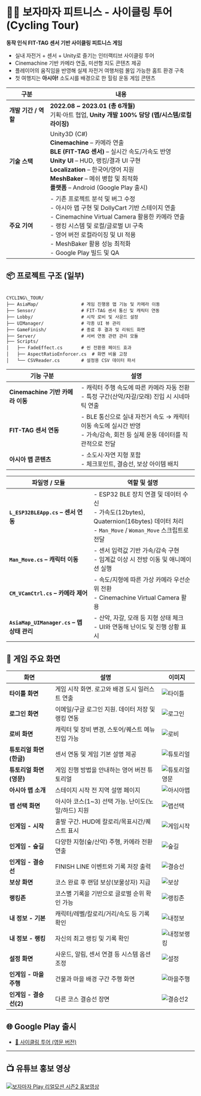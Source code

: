 # 🚴‍♀️ 보자마자 피트니스 - 사이클링 투어 (Cycling Tour)
**동작 인식 FIT-TAG 센서 기반 사이클링 피트니스 게임**

* 실내 자전거 + 센서 + Unity로 즐기는 인터랙티브 사이클링 투어  
* Cinemachine 기반 카메라 연출, 미션형 지도 콘텐츠 제공  
* 플레이어의 움직임을 반영해 실제 자전거 여행처럼 몰입 가능한 홈트 환경 구축  
* 첫 여행지는 **아시아!** 소도시를 배경으로 한 힐링 운동 게임 콘텐츠  

| 구분             | 내용                                                                                                                                                                                                                       |
| -------------- | ------------------------------------------------------------------------------------------------------------------------------------------------------------------------------------------------------------------------ |
| **개발 기간 / 역할** | **2022.08 \~ 2023.01 (총 6개월)**<br>기획·아트 협업, **Unity 개발 100% 담당 (맵/시스템/로컬라이징)**                                                                                                                                           |
| **기술 스택**      | Unity3D (C#)<br>**Cinemachine** – 카메라 연출<br>**BLE (FIT-TAG 센서)** – 실시간 속도/가속도 반영<br>**Unity UI** – HUD, 랭킹/결과 UI 구현<br>**Localization** – 한국어/영어 지원<br>**MeshBaker** – 메쉬 병합 및 최적화<br>**플랫폼** – Android (Google Play 출시) |
| **주요 기여**      | - 기존 프로젝트 분석 및 버그 수정<br>- 아시아 맵 구현 및 DollyCart 기반 스테이지 연출<br>- Cinemachine Virtual Camera 활용한 카메라 연출<br>- 랭킹 시스템 및 로컬/글로벌 UI 구축<br>- 영어 버전 로컬라이징 및 UI 적용<br>- MeshBaker 활용 성능 최적화<br>- Google Play 빌드 및 QA               |


## 📦 프로젝트 구조 (일부)

```

CYCLING\_TOUR/
├── AsiaMap/                # 게임 진행용 맵 기능 및 카메라 이동
├── Sensor/                 # FIT-TAG 센서 통신 및 캐릭터 연동
├── Lobby/                  # 시작 로비 및 사운드 설정
├── UIManager/              # 각종 UI 뷰 관리
├── GameFinish/             # 종료 후 결과 및 리워드 화면
├── Server/                 # 서버 연동 관련 관리 모듈
├── Scripts/
│   ├── FadeEffect.cs       # 씬 전환용 페이드 효과
│   ├── AspectRatioEnforcer.cs  # 화면 비율 고정
│   └── CSVReader.cs        # 설정용 CSV 데이터 파서

````

| 기능 구분                        | 설명                                                                            |
| ---------------------------- | ----------------------------------------------------------------------------- |
| **Cinemachine 기반 카메라 이동** | - 캐릭터 주행 속도에 따른 카메라 자동 전환<br>- 특정 구간(산악/자갈/모래) 진입 시 시네마틱 연출                   |
| **FIT-TAG 센서 연동**         | - BLE 통신으로 실내 자전거 속도 → 캐릭터 이동 속도에 실시간 반영<br>- 가속/감속, 회전 등 실제 운동 데이터를 직관적으로 전달 |
| **아시아 맵 콘텐츠**             | - 소도시·자연 지형 포함<br>- 체크포인트, 결승선, 보상 아이템 배치                                     |


| 파일명 / 모듈                             | 역할 및 설명                                                                                                          |
| ------------------------------------ | ---------------------------------------------------------------------------------------------------------------- |
| **`L_ESP32BLEApp.cs` – 센서 연동**       | - ESP32 BLE 장치 연결 및 데이터 수신<br>- 가속도(12bytes), Quaternion(16bytes) 데이터 처리<br>- `Man_Move` / `Woman_Move` 스크립트로 전달 |
| **`Man_Move.cs` – 캐릭터 이동**           | - 센서 입력값 기반 가속/감속 구현<br>- 임계값 이상 시 전방 이동 및 애니메이션 실행                                                              |
| **`CM_VCamCtrl.cs` – 카메라 제어**        | - 속도/지형에 따른 가상 카메라 우선순위 전환<br>- Cinemachine Virtual Camera 활용                                                    |
| **`AsiaMap_UIManager.cs` – 맵 상태 관리** | - 산악, 자갈, 모래 등 지형 상태 체크<br>- UI와 연동해 난이도 및 진행 상황 표시                                                              |


## 📸 게임 주요 화면

| 화면               | 설명                                | 이미지                           |
| ---------------- | --------------------------------- | ----------------------------- |
| **타이틀 화면**       | 게임 시작 화면. 로고와 배경 도시 일러스트 연출       | ![타이틀](Screenshots/2.PNG)     |
| **로그인 화면**       | 이메일/구글 로그인 지원. 데이터 저장 및 랭킹 연동     | ![로그인](Screenshots/3.PNG)     |
| **로비 화면**        | 캐릭터 및 장비 변경, 스토어/퀘스트 메뉴 진입 가능     | ![로비](Screenshots/15.PNG)     |
| **튜토리얼 화면 (한글)** | 센서 연동 및 게임 기본 설명 제공               | ![튜토리얼](Screenshots/4.PNG)    |
| **튜토리얼 화면 (영문)** | 게임 진행 방법을 안내하는 영어 버전 튜토리얼         | ![튜토리얼영문](Screenshots/19.PNG) |
| **아시아 맵 소개**     | 스테이지 시작 전 지역 설명 페이지               | ![아시아맵](Screenshots/1.PNG)    |
| **맵 선택 화면**      | 아시아 코스(1\~3) 선택 가능. 난이도(노말/하드) 지원 | ![맵선택](Screenshots/11.PNG)    |
| **인게임 - 시작**     | 출발 구간. HUD에 칼로리/목표시간/퀘스트 표시       | ![게임시작](Screenshots/6.PNG)    |
| **인게임 - 숲길**     | 다양한 지형(숲/산악) 주행, 카메라 전환 연출        | ![숲길](Screenshots/8.PNG)      |
| **인게임 - 결승선**    | FINISH LINE 이벤트와 기록 저장 출력         | ![결승선](Screenshots/10.PNG)    |
| **보상 화면**        | 코스 완료 후 랜덤 보상(보물상자) 지급            | ![보상](Screenshots/12.PNG)     |
| **랭킹존**          | 코스별 기록을 기반으로 글로벌 순위 확인 가능         | ![랭킹존](Screenshots/5.PNG)     |
| **내 정보 - 기본**    | 캐릭터/레벨/칼로리/거리/속도 등 기록 확인          | ![내정보](Screenshots/13.PNG)    |
| **내 정보 - 랭킹**    | 자신의 최고 랭킹 및 기록 확인                 | ![내정보랭킹](Screenshots/14.PNG)  |
| **설정 화면**        | 사운드, 알림, 센서 연결 등 시스템 옵션 조정        | ![설정](Screenshots/16.PNG)     |
| **인게임 - 마을 주행**  | 건물과 마을 배경 구간 주행 화면                | ![마을주행](Screenshots/17.PNG)   |
| **인게임 - 결승선(2)** | 다른 코스 결승선 장면                      | ![결승선2](Screenshots/18.PNG)   |


## 🌐 Google Play 출시

* [📱 사이클링 투어 (영문 버전)](https://play.google.com/store/apps/details?id=com.gateways.cyclingtour_en&hl=ko&gl=US)

---

## 📺 유튜브 홍보 영상

[![보자마자 Play 리얼모션 시즌2 홍보영상](http://img.youtube.com/vi/45nUNQHXj1o/0.jpg)](https://www.youtube.com/watch?v=45nUNQHXj1o&t=5s)

```
